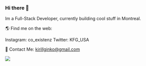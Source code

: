 ### Hi there 👋

Im a Full-Stack Developer, currently building cool stuff in Montreal.

🌎 Find me on the web:

Instagram: co_existenz
Twitter: KFG_USA

🤝 Contact Me: kirillginko@gmail.com

<img src="https://user-images.githubusercontent.com/53977030/136893311-83bf7aae-f03b-42f0-8601-d9ab14a09052.gif">
